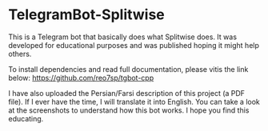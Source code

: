 # TelegramBot-Splitwise
This is a Telegram bot that basically does what Splitwise does. It was developed for educational purposes and was published hoping it might help others.

To install dependencies and read full documentation, please vitis the link below:
https://github.com/reo7sp/tgbot-cpp

I have also uploaded the Persian/Farsi description of this project (a PDF file). If I ever have the time, I will translate it into English. 
You can take a look at the screenshots to understand how this bot works.
I hope you find this educating.
